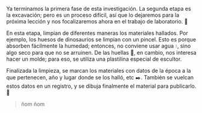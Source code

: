 <gs-toolbox toolbox-url="https://raw.githubusercontent.com/MumukiProject/mumuki-guia-gobstones-repeticion-condicional-kids/master/assets/toolbox.xml">
</gs-toolbox>

Ya terminamos la primera fase de esta investigación. La segunda etapa es la excavación; pero es un proceso difícil, así que lo dejaremos para la próxima lección y nos focalizaremos ahora en el trabajo de laboratorio.  :microscope:

En esta etapa, limpian de diferentes maneras los materiales hallados. Por ejemplo, los huesos de dinosaurios se limpian con un pincel. Esto es porque absorben fácilmente la humedad; entonces, no conviene usar agua :droplet:, sino algo seco para que no se arruinen. De las huellas :paw_prints:, en cambio, nos interesa hacer un molde; para eso, se utiliza una plastilina especial de escultor. 

Finalizada la limpieza, se marcan los materiales con datos de la época a la que pertenecen, año y lugar donde se los halló, etc :black_nib:. También se vuelcan estos datos en un registro, y se dibuja finalmente el material para publicarlo. :newspaper: 

> ñom ñom 